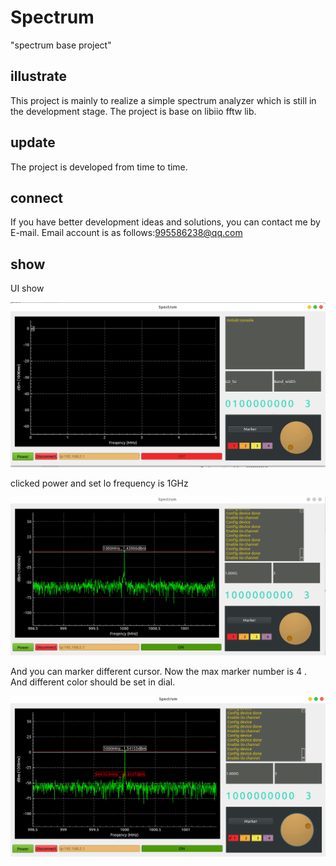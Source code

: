 # Spectrum
"spectrum base project"

## illustrate
This project is mainly to realize a simple spectrum analyzer which is still in the development stage. The project is 
base on libiio fftw lib. 


## update
The project is developed from time to time.

## connect
If you have better development ideas and solutions, you can contact me by E-mail.
Email account is as follows:995586238@qq.com

## show
UI show

![image-20220816193105795](/png/image-0.png)



clicked power and set lo frequency is 1GHz

![image-20220816193320440](/png/image-1.png)

And you can marker different cursor. Now the max marker number is 4 . And different color should be set in dial.

![image-20220816193510648](/png/image-2.png)
